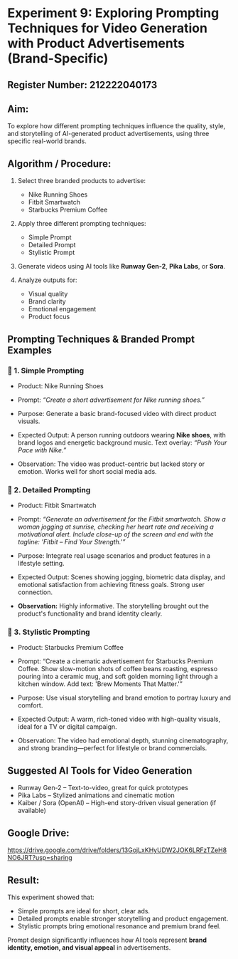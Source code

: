 # Experiment 9: Exploring Prompting Techniques for Video Generation with Product Advertisements (Brand-Specific)
## Register Number: 212222040173
## Aim:

To explore how different prompting techniques influence the quality, style, and storytelling of AI-generated product advertisements, using three specific real-world brands.

## Algorithm / Procedure:

1. Select three branded products to advertise:

   * Nike Running Shoes
   * Fitbit Smartwatch
   * Starbucks Premium Coffee

2. Apply three different prompting techniques:

   * Simple Prompt
   * Detailed Prompt
   * Stylistic Prompt

3. Generate videos using AI tools like **Runway Gen-2**, **Pika Labs**, or **Sora**.

4. Analyze outputs for:

   * Visual quality
   * Brand clarity
   * Emotional engagement
   * Product focus

## Prompting Techniques & Branded Prompt Examples

### 🔹 1. Simple Prompting

* Product: Nike Running Shoes

* Prompt:
  *“Create a short advertisement for Nike running shoes.”*

* Purpose:
  Generate a basic brand-focused video with direct product visuals.

* Expected Output:
  A person running outdoors wearing **Nike shoes**, with brand logos and energetic background music. Text overlay: *“Push Your Pace with Nike.”*

* Observation:
  The video was product-centric but lacked story or emotion. Works well for short social media ads.



### 🔹 2. Detailed Prompting

* Product: Fitbit Smartwatch

* Prompt:
  *“Generate an advertisement for the Fitbit smartwatch. Show a woman jogging at sunrise, checking her heart rate and receiving a motivational alert. Include close-up of the screen and end with the tagline: 'Fitbit – Find Your Strength.'”*

* Purpose:
  Integrate real usage scenarios and product features in a lifestyle setting.

* Expected Output:
  Scenes showing jogging, biometric data display, and emotional satisfaction from achieving fitness goals. Strong user connection.

* **Observation:**
  Highly informative. The storytelling brought out the product's functionality and brand identity clearly.



### 🔹 3. Stylistic Prompting

* Product: Starbucks Premium Coffee

* Prompt:
  “Create a cinematic advertisement for Starbucks Premium Coffee. Show slow-motion shots of coffee beans roasting, espresso pouring into a ceramic mug, and soft golden morning light through a kitchen window. Add text: 'Brew Moments That Matter.'”

* Purpose:
  Use visual storytelling and brand emotion to portray luxury and comfort.

* Expected Output:
  A warm, rich-toned video with high-quality visuals, ideal for a TV or digital campaign.

* Observation:
  The video had emotional depth, stunning cinematography, and strong branding—perfect for lifestyle or brand commercials.

## Suggested AI Tools for Video Generation

* Runway Gen-2 – Text-to-video, great for quick prototypes
* Pika Labs – Stylized animations and cinematic motion
* Kaiber / Sora (OpenAI) – High-end story-driven visual generation (if available)

## Google Drive:
https://drive.google.com/drive/folders/13GojLxKHyUDW2JOK6LRFzTZeH8NO6JRT?usp=sharing

## Result:

This experiment showed that:
* Simple prompts are ideal for short, clear ads.
* Detailed prompts enable stronger storytelling and product engagement.
* Stylistic prompts bring emotional resonance and premium brand feel.

Prompt design significantly influences how AI tools represent **brand identity, emotion, and visual appeal** in advertisements.


